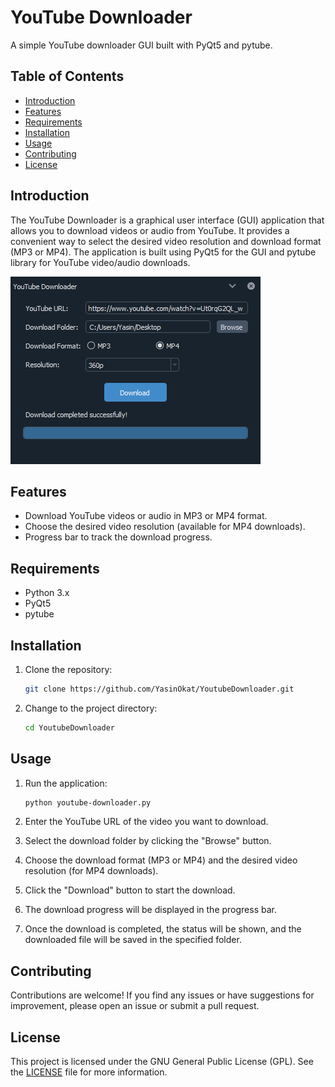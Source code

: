 # YouTube Downloader

A simple YouTube downloader GUI built with PyQt5 and pytube.

## Table of Contents

- [Introduction](#introduction)
- [Features](#features)
- [Requirements](#requirements)
- [Installation](#installation)
- [Usage](#usage)
- [Contributing](#contributing)
- [License](#license)

## Introduction

The YouTube Downloader is a graphical user interface (GUI) application that allows you to download videos or audio from YouTube. It provides a convenient way to select the desired video resolution and download format (MP3 or MP4). The application is built using PyQt5 for the GUI and pytube library for YouTube video/audio downloads.

![Screenshot](app2.png)

## Features

- Download YouTube videos or audio in MP3 or MP4 format.
- Choose the desired video resolution (available for MP4 downloads).
- Progress bar to track the download progress.

## Requirements

- Python 3.x
- PyQt5
- pytube

## Installation

1. Clone the repository:
      ```bash
      git clone https://github.com/YasinOkat/YoutubeDownloader.git
      
2. Change to the project directory:
      ```bash
      cd YoutubeDownloader

## Usage

1. Run the application:

      ```bash
      python youtube-downloader.py
      

2. Enter the YouTube URL of the video you want to download.
3. Select the download folder by clicking the "Browse" button.
4. Choose the download format (MP3 or MP4) and the desired video resolution (for MP4 downloads).
5. Click the "Download" button to start the download.
6. The download progress will be displayed in the progress bar.
7. Once the download is completed, the status will be shown, and the downloaded file will be saved in the specified folder.

## Contributing

Contributions are welcome! If you find any issues or have suggestions for improvement, please open an issue or submit a pull request.

## License

This project is licensed under the GNU General Public License (GPL). See the [LICENSE](LICENSE) file for more information.

